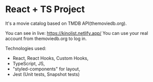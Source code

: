 # React + TS Project
It's a movie catalog based on TMDB API(themoviedb.org).

You can see in live: https://kinolist.netlify.app/
You can use your real account from themoviedb.org to log in.

Technologies used: 
- React, React Hooks, Custom Hooks, 
- TypeScript, JS,
- "styled-components" for layout,
- Jest (Unit tests, Snapshot tests)